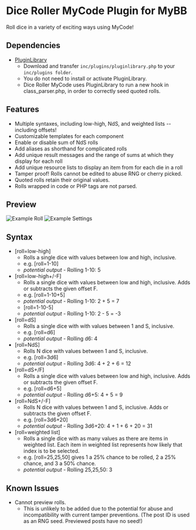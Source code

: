 # Dice Roller MyCode Plugin for MyBB
Roll dice in a variety of exciting ways using MyCode!

## Dependencies
* [PluginLibrary](https://community.mybb.com/mods.php?action=view&pid=573)
  * Download and transfer `inc/plugins/pluginlibrary.php` to your `inc/plugins folder`.
  * You do not need to install or activate PluginLibrary.
  * Dice Roller MyCode uses PluginLibrary to run a new hook in class_parser.php, in order to correctly seed quoted rolls.

## Features
* Multiple syntaxes, including low-high, NdS, and weighted lists -- including offsets!
* Customizable templates for each component
* Enable or disable sum of NdS rolls
* Add aliases as shorthand for complicated rolls
* Add unique result messages and the range of sums at which they display for each roll
* Add unique resource lists to display an item from for each die in a roll
* Tamper proof! Rolls cannot be edited to abuse RNG or cherry picked.
* Quoted rolls retain their original values.
* Rolls wrapped in code or PHP tags are not parsed.

## Preview
![Example Roll](http://i.imgur.com/adUxPzw.png)
![Example Settings](http://i.imgur.com/EYxWrPX.png)

## Syntax
* [roll=low-high]
  * Rolls a single dice with values between low and high, inclusive.
  * e.g. [roll=1-10]
  * *potential output* - Rolling 1-10: 5
* [roll=low-high+/-F]
  * Rolls a single dice with values between low and high, inclusive. Adds or subtracts the given offset F.
  * e.g. [roll=1-10+5]
  * *potential output*  - Rolling 1-10: 2 + 5 = 7
  * [roll=1-10-5]
  * *potential output* - Rolling 1-10: 2 - 5 = -3
* [roll=dS]
  * Rolls a single dice with with values between 1 and S, inclusive.
  * e.g. [roll=d6]
  * *potential output* - Rolling d6: 4
* [roll=NdS]
  * Rolls N dice with values between 1 and S, inclusive.
  * e.g. [roll=3d6]
  * *potential output* - Rolling 3d6: 4 + 2 + 6 = 12
* [roll=dS+/F]
  * Rolls a single dice with values between low and high, inclusive. Adds or subtracts the given offset F.
  * e.g. [roll=d6+5]
  * *potential output* - Rolling d6+5: 4 + 5 = 9
* [roll=NdS+/-F]
  * Rolls N dice with values between 1 and S, inclusive. Adds or subtracts the given offset F.
  * e.g. [roll=3d6+20]
  * *potential output* - Rolling 3d6+20: 4 + 1 + 6 + 20 = 31
* [roll=weighted list]
  * Rolls a single dice with as many values as there are items in weighted list. Each item in weighted list represents how likely that index is to be selected.
  * e.g. [roll=25,25,50] gives 1 a 25% chance to be rolled, 2 a 25% chance, and 3 a 50% chance.
  * *potential output* - Rolling 25,25,50: 3

## Known Issues
* Cannot preview rolls.
  * This is unlikely to be added due to the potential for abuse and incompatibility with current tamper preventions. (The post ID is used as an RNG seed. Previewed posts have no seed!)
